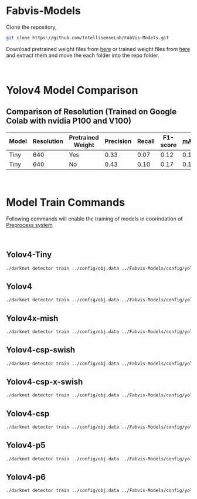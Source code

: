 # Fabvis-Models

Clone the repository,

```sh
git clone https://github.com/IntellisenseLab/FabVis-Models.git
```

Download pretrained weight files from [here](https://drive.google.com/drive/folders/1JVNd73yBYyc2zmSpT_0xdXGlFTm3Aj2i?usp=sharing) or trained weight files from [here](https://drive.google.com/drive/folders/1T1TOtBPdqAKvcSKPr4Ck1FthdLoPeb5Y?usp=sharing) and extract them and move the each folder into the repo folder.


<br>

# Yolov4 Model Comparison

## Comparison of Resolution (Trained on Google Colab with nvidia P100 and V100)

| Model | Resolution| Pretrained Weight | Precision | Recall | F1-score | mAP@0.5 | Avg IoU | Output |
| ----- | --------- |------------------ |---------- |------- |--------- | ------- | ------- | ------ |
| Tiny  | 640 | Yes | 0.33 | 0.07 | 0.12 | 0.1400 | 22.19 | [terminal](trainOutput/yolov4-tiny-pretrained-colab-640.png) |
| Tiny  | 640 | No  | 0.43 | 0.10 | 0.17 | 0.1194 | 28.81 | [terminal](trainOutput/yolov4-tiny-no-pretrained-colab-640.png) |

<br>

# Model Train Commands

Following commands will enable the training of models in coorindation of [Preprocess system](https://github.com/IntellisenseLab/FabVis-RD-Preprocess)

<br>

## Yolov4-Tiny

```sh
./darknet detector train ../config/obj.data ../Fabvis-Models/config/yolov4-tiny.cfg ../Fabvis-Models/preTrainedWeights/yolov4-tiny.conv.29 -dont_show -mjpeg_port 8090 -map
```

## Yolov4

```sh
./darknet detector train ../config/obj.data ../Fabvis-Models/config/yolov4.cfg ../Fabvis-Models/preTrainedWeights/yolov4.conv.137 -dont_show -mjpeg_port 8090 -map
```

## Yolov4x-mish

```sh
./darknet detector train ../config/obj.data ../Fabvis-Models/config/yolov4x-mish.cfg ../Fabvis-Models/preTrainedWeights/yolov4x-mish.conv.166 -dont_show -mjpeg_port 8090 -map
```

## Yolov4-csp-swish

```sh
./darknet detector train ../config/obj.data ../Fabvis-Models/config/yolov4-csp-swish.cfg ../Fabvis-Models/preTrainedWeights/yolov4-csp-swish.conv.164 -dont_show -mjpeg_port 8090 -map
```

## Yolov4-csp-x-swish

```sh
./darknet detector train ../config/obj.data ../Fabvis-Models/config/yolov4-csp-x-swish.cfg ../Fabvis-Models/preTrainedWeights/yolov4-csp-x-swish.conv.192 -dont_show -mjpeg_port 8090 -map
```

## Yolov4-csp

```sh
./darknet detector train ../config/obj.data ../Fabvis-Models/config/yolov4-csp.cfg ../Fabvis-Models/preTrainedWeights/yolov4-csp.conv.142 -dont_show -mjpeg_port 8090 -map
```

## Yolov4-p5

```sh
./darknet detector train ../config/obj.data ../Fabvis-Models/config/yolov4-p5.cfg ../Fabvis-Models/preTrainedWeights/yolov4-p5.conv.232 -dont_show -mjpeg_port 8090 -map
```

## Yolov4-p6

```sh
./darknet detector train ../config/obj.data ../Fabvis-Models/config/yolov4-p6.cfg ../Fabvis-Models/preTrainedWeights/yolov4-p6.conv.289 -dont_show -mjpeg_port 8090 -map
```